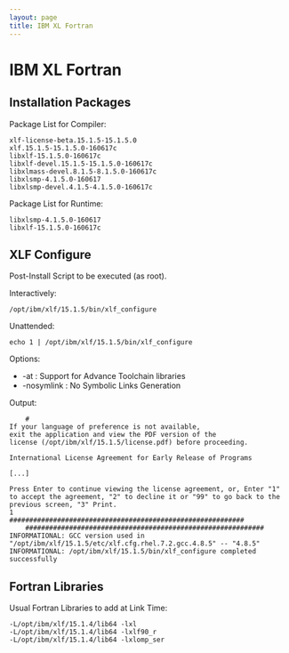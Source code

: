 ```yaml
---
layout: page
title: IBM XL Fortran
---
```

# IBM XL Fortran

## Installation Packages

Package List for Compiler:
```
xlf-license-beta.15.1.5-15.1.5.0
xlf.15.1.5-15.1.5.0-160617c
libxlf-15.1.5.0-160617c
libxlf-devel.15.1.5-15.1.5.0-160617c
libxlmass-devel.8.1.5-8.1.5.0-160617c
libxlsmp-4.1.5.0-160617
libxlsmp-devel.4.1.5-4.1.5.0-160617c
```

Package List for Runtime:
```
libxlsmp-4.1.5.0-160617
libxlf-15.1.5.0-160617c
```

## XLF Configure

Post-Install Script to be executed (as root).

Interactively:
```
/opt/ibm/xlf/15.1.5/bin/xlf_configure
```
Unattended:
```
echo 1 | /opt/ibm/xlf/15.1.5/bin/xlf_configure
```
Options:
* -at : Support for Advance Toolchain libraries
* -nosymlink : No Symbolic Links Generation

Output:
```
    #
If your language of preference is not available,
exit the application and view the PDF version of the
license (/opt/ibm/xlf/15.1.5/license.pdf) before proceeding.

International License Agreement for Early Release of Programs

[...]

Press Enter to continue viewing the license agreement, or, Enter "1" to accept the agreement, "2" to decline it or "99" to go back to the previous screen, "3" Print.
1
###########################################################
    ############################################################
INFORMATIONAL: GCC version used in "/opt/ibm/xlf/15.1.5/etc/xlf.cfg.rhel.7.2.gcc.4.8.5" -- "4.8.5"
INFORMATIONAL: /opt/ibm/xlf/15.1.5/bin/xlf_configure completed successfully
```

## Fortran Libraries

Usual Fortran Libraries to add at Link Time:
```
-L/opt/ibm/xlf/15.1.4/lib64 -lxl
-L/opt/ibm/xlf/15.1.4/lib64 -lxlf90_r
-L/opt/ibm/xlf/15.1.4/lib64 -lxlomp_ser
```
